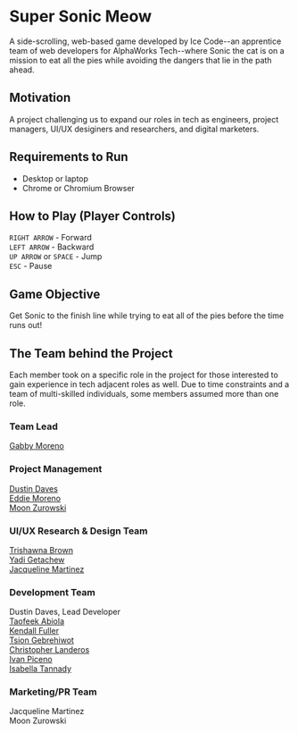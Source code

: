 # Super Sonic Meow

A side-scrolling, web-based game developed by Ice Code--an apprentice team of web developers for AlphaWorks Tech--where Sonic the cat is on a mission to eat all the pies while avoiding the dangers that lie in the path ahead.

## Motivation

A project challenging us to expand our roles in tech as engineers, project managers, UI/UX desiginers and researchers, and digital marketers.

## Requirements to Run

- Desktop or laptop
- Chrome or Chromium Browser

## How to Play (Player Controls)

`RIGHT ARROW` - Forward    
`LEFT ARROW` - Backward     
`UP ARROW` or `SPACE` - Jump     
`ESC` - Pause

## Game Objective

Get Sonic to the finish line while trying to eat all of the pies before the time runs out!

## The Team behind the Project

Each member took on a specific role in the project for those interested to gain experience in tech adjacent roles as well. Due to time constraints and a team of multi-skilled individuals, some members assumed more than one role.

### Team Lead

[Gabby Moreno](https://www.linkedin.com/in/gabbymoreno-/)

### Project Management

[Dustin Daves](https://www.linkedin.com/in/dustin-daves-0aab1118b/)     
[Eddie Moreno](https://www.linkedin.com/in/eddiemoreno007/)     
[Moon Zurowski](https://www.linkedin.com/in/moonzurowski/)

### UI/UX Research & Design Team

[Trishawna Brown](https://www.linkedin.com/in/trishawna-brown-5924a6235/)      
[Yadi Getachew](https://www.linkedin.com/in/yadeta-getachew/)      
[Jacqueline Martinez](https://www.linkedin.com/in/jacqueline-martinez-546208133/)

### Development Team

Dustin Daves, Lead Developer     
[Taofeek Abiola](https://www.linkedin.com/in/taofeek-badmus/)     
[Kendall Fuller](https://www.linkedin.com/in/kendall-fuller-linked/)     
[Tsion Gebrehiwot](https://www.linkedin.com/in/tsion-gebrehiwot-97b1b3218/)     
[Christopher Landeros](https://www.linkedin.com/in/christopher-landeros-17a27b232/)     
[Ivan Piceno](https://www.linkedin.com/in/ivan-piceno-939274204/)     
[Isabella Tannady](https://www.linkedin.com/in/isabellatannady/)

### Marketing/PR Team

Jacqueline Martinez     
Moon Zurowski
